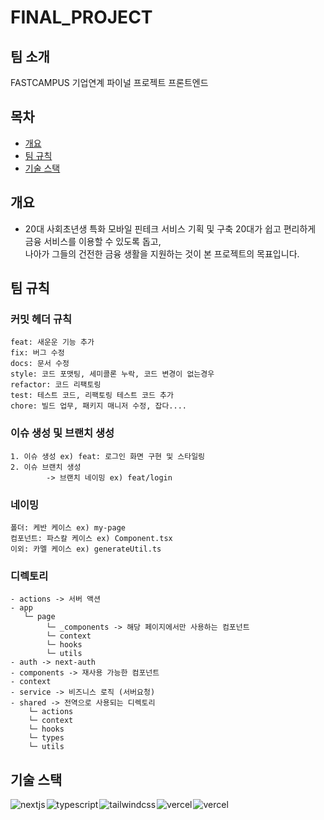 # FINAL_PROJECT

## 팀 소개

FASTCAMPUS 기업연계 파이널 프로젝트 프론트엔드

## 목차

- [개요](#개요)
- [팀 규칙](#팀-규칙)
- [기술 스택](#기술-스택)

## 개요

- 20대 사회초년생 특화 모바일 핀테크 서비스 기획 및 구축 20대가 쉽고 편리하게 금융 서비스를 이용할 수 있도록 돕고,  
  나아가 그들의 건전한 금융 생활을 지원하는 것이 본 프로젝트의 목표입니다.

## 팀 규칙

### 커밋 헤더 규칙

```
feat: 새운운 기능 추가
fix: 버그 수정
docs: 문서 수정
style: 코드 포맷팅, 세미콜론 누락, 코드 변경이 없는경우
refactor: 코드 리팩토링
test: 테스트 코드, 리팩토링 테스트 코드 추가
chore: 빌드 업무, 패키지 매니저 수정, 잡다....
```

### 이슈 생성 및 브랜치 생성

```
1. 이슈 생성 ex) feat: 로그인 화면 구현 및 스타일링
2. 이슈 브랜치 생성
		-> 브랜치 네이밍 ex) feat/login
```

### 네이밍

```
폴더: 케반 케이스 ex) my-page
컴포넌트: 파스칼 케이스 ex) Component.tsx
이외: 카멜 케이스 ex) generateUtil.ts
```

### 디렉토리

```
- actions -> 서버 액션
- app
   └─ page
        └─ _components -> 해당 페이지에서만 사용하는 컴포넌트
        └─ context
        └─ hooks
        └─ utils
- auth -> next-auth
- components -> 재사용 가능한 컴포넌트
- context
- service -> 비즈니스 로직 (서버요청)
- shared -> 전역으로 사용되는 디렉토리
    └─ actions
    └─ context
    └─ hooks
    └─ types
    └─ utils

```

## 기술 스택

<div style="display:flex; gap:2px">
  <img src="https://img.shields.io/badge/Next-000?style=flat&logo=nextdotjs" alt="nextjs" />
  <img src="https://img.shields.io/badge/TypeScript-3178C6?style=flat&logo=typescript&logoColor=white" alt="typescript" />
<img src="https://img.shields.io/badge/TailwindCss-06B6D4?style=flat&logo=tailwindcss&logoColor=white" alt="tailwindcss" />
<img src="https://img.shields.io/badge/ReactQuery-FF4154?style=flat&logo=ReactQuery&logoColor=white" alt="vercel" />
<img src="https://img.shields.io/badge/Vercel-000?style=flat&logo=Vercel&logoColor=white" alt="vercel" />
</div>

